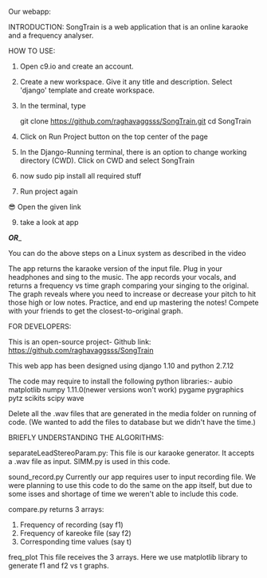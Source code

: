 Our webapp: <site>

INTRODUCTION:
SongTrain is a web application that is an online karaoke and a frequency analyser.


HOW TO USE:
1) Open c9.io and create an account.

2) Create a new workspace. Give it any title and description. Select 'django' template and create workspace.

3) In the terminal, type 

	git clone https://github.com/raghavaggsss/SongTrain.git
	cd SongTrain

4) Click on Run Project button on the top center of the page

5) In the Django-Running terminal, there is an option to change working directory (CWD). Click on CWD and select SongTrain

6) now sudo pip install all required stuff

7) Run project again

😎 Open the given link

9) take a look at app

 _________OR__________
 
 You can do the above steps on a Linux system as described in the video
 
The app returns the karaoke version of the input file.
Plug in your headphones and sing to the music. The app records your vocals, and returns a frequency vs time graph comparing your singing to the original. The graph reveals where you need to increase or decrease your pitch to hit those high or low notes. Practice, and end up mastering the notes! Compete with your friends to get the closest-to-original graph.


FOR DEVELOPERS:

This is an open-source project-
Github link: https://github.com/raghavaggsss/SongTrain

This web app has been designed using django 1.10 and python 2.7.12

The code may require to install the following python libraries:-
aubio
matplotlib
numpy 1.11.0(newer versions won't work)
pygame
pygraphics
pytz
scikits
scipy
wave

Delete all the .wav files that are generated in the media folder on running of code. (We wanted to add the files to database but we didn't have the time.)

BRIEFLY UNDERSTANDING THE ALGORITHMS:

separateLeadStereoParam.py:
This file is our karaoke generator. It accepts a .wav file as input. SIMM.py is used in this code.

sound_record.py
Currently our app requires user to input recording file. We were planning to use this code to do the same on the app itself, but due to some isses and shortage of time we weren't able to include this code.

compare.py
returns 3 arrays:

1. Frequency of recording (say f1)
2. Frequency of kareoke file (say f2)
3. Corresponding time values (say t)
 
freq_plot
This file receives the 3 arrays.
Here we use matplotlib library to generate f1 and f2 vs t graphs.
